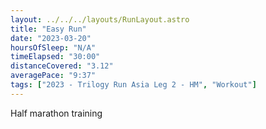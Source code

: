 ```yaml
---
layout: ../../../layouts/RunLayout.astro
title: "Easy Run"
date: "2023-03-20"
hoursOfSleep: "N/A"
timeElapsed: "30:00"
distanceCovered: "3.12"
averagePace: "9:37"
tags: ["2023 - Trilogy Run Asia Leg 2 - HM", "Workout"]
---
```


Half marathon training
